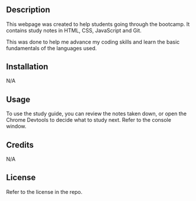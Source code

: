 # <Bootcamp Prework Study Guide Page>

## Description

This webpage was created to help students going through the bootcamp. It contains study notes in HTML, CSS, JavaScript and Git.

 This was done to help me advance my coding skills and learn the basic fundamentals of the languages used.

## Installation

N/A

## Usage

To use the study guide, you can review the notes taken down, or open the Chrome Devtools to decide what to study next. Refer to the console window.

## Credits

N/A

## License

Refer to the license in the repo.
